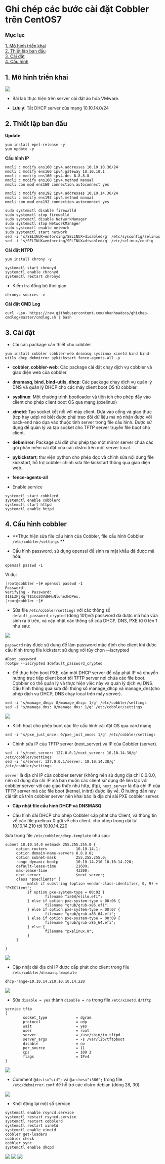 # Ghi chép các bước cài đặt Cobbler trên CentOS7

### Mục lục

[1. Mô hình triển khai](#mohinh)<br>
[2. Thiết lập ban đầu](#thietlap)<br>
[3. Cài đặt](#caidat)<br>
[4. Cấu hình](#cauhinh)<br>

<a name="mohinh"></a>
## 1. Mô hình triển khai

![](../images/cai-dat-centos7/topo-cobbler1.png)

- Bài lab thực hiện trên server cài đặt ảo hóa VMware.

- **Lưu ý**: Tắt DHCP server của mạng 10.10.14.0/24

<a name="thietlap"></a>
## 2. Thiết lập ban đầu

**Update**

```
yum install epel-release -y
yum update -y
```

**Cấu hình IP**


```
nmcli c modify ens160 ipv4.addresses 10.10.10.30/24
nmcli c modify ens160 ipv4.gateway 10.10.10.1
nmcli c modify ens160 ipv4.dns 8.8.8.8
nmcli c modify ens160 ipv4.method manual
nmcli con mod ens160 connection.autoconnect yes

nmcli c modify ens192 ipv4.addresses 10.10.14.30/24
nmcli c modify ens192 ipv4.method manual
nmcli con mod ens192 connection.autoconnect yes

sudo systemctl disable firewalld
sudo systemctl stop firewalld
sudo systemctl disable NetworkManager
sudo systemctl stop NetworkManager
sudo systemctl enable network
sudo systemctl start network
sed -i 's/SELINUX=enforcing/SELINUX=disabled/g' /etc/sysconfig/selinux
sed -i 's/SELINUX=enforcing/SELINUX=disabled/g' /etc/selinux/config
```

**Cài đặt NTPD**

```
yum install chrony -y 
```

```
systemctl start chronyd 
systemctl enable chronyd
systemctl restart chronyd 
```
 - Kiểm tra đồng bộ thời gian
 
```
chronyc sources -v
```

**Cài đặt CMD Log**

```
curl -Lso- https://raw.githubusercontent.com/nhanhoadocs/ghichep-cmdlog/master/cmdlog.sh | bash
```

<a name="caidat"></a>
## 3. Cài đặt

- Cài các package cần thiết cho cobbler

```
yum install cobbler cobbler-web dnsmasq syslinux xinetd bind bind-utils dhcp debmirror pykickstart fence-agents-all -y
```

+ **cobbler, cobbler-web**: Các package cài đặt chạy dịch vụ cobbler và giao diện web của cobbler.

+ **dnsmasq, bind, bind-utils, dhcp**: Các package chạy dịch vụ quản lý DNS và quản lý DHCP cho các máy client boot OS từ cobbler.

+ **syslinux**: Một chương trình bootloader và tiện ích cho phép đẩy vào client cho phép client boot OS qua mạng.(pxelinux)

+ **xinetd**: Tạo socket kết nối với máy client. Dựa vào cổng và giao thức (tcp hay udp) nó biết được phải trao đổi dữ liệu mà nó nhận được với back-end nào dựa vào thuộc tính server trong file cấu hình. Được sử dụng để quản lý và tạo socket cho TFTP server truyền file boot cho client.

+ **debmirror**: Package cài đặt cho phép tạo một mirror server chứa các gói phần mềm cài đặt của các distro trên một server local.
 
+ **pykickstart**: thư viện python cho phép đọc và chỉnh sửa nội dung file kickstart, hỗ trợ cobbler chỉnh sửa file kickstart thông qua giao diện web.

+ **fence-agents-all**

- Enable service

```
systemctl start cobblerd
systemctl enable cobblerd
systemctl start httpd
systemctl enable httpd
```

<a name="cauhinh"></a>
## 4. Cấu hình cobbler

- **Thực hiện sửa file cấu hình của Cobbler, file cấu hình Cobbler `/etc/cobbler/settings` **

+ Cấu hình password, sử dụng openssl để sinh ra mật khẩu đã được mã hóa:

```
openssl passwd -1
```
Ví dụ:

```
[root@cobbler ~]# openssl passwd -1
Password:
Verifying - Password:
$1$LZPjRqrT$1Co2OVdHMuNluneJkDPex.
[root@cobbler ~]#
```
+ Sửa file `/etc/cobbler/settings` với các thông số `default_password_crypted` (dòng 101)với password đã được mã hóa vừa sinh ra ở trên, và cập nhật các thông số của DHCP, DNS, PXE từ 0 lên 1 như sau:

![](../images/cai-dat-centos7/Screenshot_769.png)

`password` này được sử dụng để làm password mặc định cho client khi được cấu hình trong file kickstart sử dụng với tùy chọn --iscrypted

```
#Root password
rootpw --iscrypted $default_password_crypted
```
+ Để thực hiện boot PXE, cần một DHCP server để cấp phát IP và chuyển hướng trực tiếp client boot tới TFTP server nơi chứa các file boot. Cobbler có thể quản lý và thực hiện việc này và quản lý dịch vụ DNS. Cấu hình thông qua sửa đồi thông số manage_dhcp và manage_dns(cho phép dịch vụ DHCP, DNS chạy local trên máy server). 

```
sed -i 's/manage_dhcp: 0/manage_dhcp: 1/g' /etc/cobbler/settings
sed -i 's/manage_dns: 0/manage_dns: 1/g' /etc/cobbler/settings
```

![](../images/cai-dat-centos7/Screenshot_770.png)

+ Kích hoạt cho phép boot các file cấu hình cài đặt OS qua card mạng

```
sed -i 's/pxe_just_once: 0/pxe_just_once: 1/g' /etc/cobbler/settings
```

+ Chỉnh sửa IP của TFTP server (next_server) và IP của Cobbler (server).

```
sed -i 's/next_server: 127.0.0.1/next_server: 10.10.14.30/g' /etc/cobbler/settings
sed -i 's/server: 127.0.0.1/server: 10.10.14.30/g' /etc/cobbler/settings
```

`server` là địa chỉ IP của cobbler server (không nên sử dụng địa chỉ 0.0.0.0, nên sử dụng địa chỉ IP mà bạn muốn các client sử dụng để liên lạc với cobbler server với các giao thức như http, tftp), `next_server` là địa chỉ IP của TFTP server mà các file boot (kernel, initrd) được lấy về. Ở hướng dẫn này cài tất cả trên cobbler server nên khai báo là địa chỉ sải PXE cobbler server.

- **Cập nhật file cấu hình DHCP và DNSMASQ**

+ Cấu hình dải DHCP cho phép Cobbler cấp phát cho Client, và thông tin về các file pxelinux.0 gửi về cho client. cho phép trong dải từ 10.10.14.210 tới 10.10.14.220

Sửa trong file `/etc/cobbler/dhcp.template` như sau:

```
subnet 10.10.14.0 netmask 255.255.255.0 {
     option routers             10.10.14.1;
     option domain-name-servers 8.8.8.8;
     option subnet-mask         255.255.255.0;
     range dynamic-bootp        10.10.14.210 10.10.14.220;
     default-lease-time         21600;
     max-lease-time             43200;
     next-server                $next_server;
     class "pxeclients" {
          match if substring (option vendor-class-identifier, 0, 9) = "PXEClient";
          if option pxe-system-type = 00:02 {
                  filename "ia64/elilo.efi";
          } else if option pxe-system-type = 00:06 {
                  filename "grub/grub-x86.efi";
          } else if option pxe-system-type = 00:07 {
                  filename "grub/grub-x86_64.efi";
          } else if option pxe-system-type = 00:09 {
                  filename "grub/grub-x86_64.efi";
          } else {
                  filename "pxelinux.0";
          }
     }

}
```
![](../images/cai-dat-centos7/Screenshot_771.png)

+ Cập nhật dải địa chỉ IP được cấp phát cho client trong file `/etc/cobbler/dnsmasq.template`

```
dhcp-range=10.10.14.210,10.10.14.220
```

![](../images/cai-dat-centos7/Screenshot_772.png)

+ Sửa `disable = yes` thành `disable = no` trong file `/etc/xinetd.d/tftp`

```
service tftp
{
        socket_type             = dgram
        protocol                = udp
        wait                    = yes
        user                    = root
        server                  = /usr/sbin/in.tftpd
        server_args             = -s /var/lib/tftpboot
        disable                 = no
        per_source              = 11
        cps                     = 100 2
        flags                   = IPv4
}
```
![](../images/cai-dat-centos7/Screenshot_773.png)

+ Comment `@dists="sid";` và `@arches="i386";` trong file `/etc/debmirror.conf` để hỗ trợ các distro debian (dòng 28, 30)

![](../images/cai-dat-centos7/Screenshot_774.png)

+ Khởi động lại một số service

```
systemctl enable rsyncd.service
systemctl restart rsyncd.service
systemctl restart cobblerd
systemctl restart xinetd
systemctl enable xinetd
cobbler get-loaders
cobbler check
cobbler sync
systemctl enable dhcpd
```

![](../images/cai-dat-centos7/Screenshot_775.png)
![](../images/cai-dat-centos7/Screenshot_776.png)
![](../images/cai-dat-centos7/Screenshot_777.png)
























